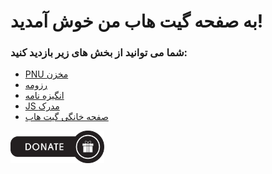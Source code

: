 
<div dir"rtl">

# به صفحه گیت هاب من خوش آمدید!

</div> 

<div dir"rtl">

### شما می توانید از بخش های زیر بازدید کنید:
- [PNU مخزن](https://github.com/Siadatian/PNU_3991_AR)
- [رزومه](https://Siadatian.github.io/Resume/Index.html)
- [انگیزه نامه](https://Siadatian.github.io/SOP/Index.html)
- [JS مدرک](https://siadatian.github.io/Certificate/JS%20Certificate.pdf)
- [صفحه خانگی گیت هاب](https://github.com/Siadatian)

[<img src="https://github.com/Siadatian/Siadatian.github.io/blob/main/image/donate.png?raw=true" width="150">](http://zarinp.al/@siadatian)

</div>

